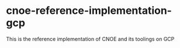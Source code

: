 # cnoe-reference-implementation-gcp
This is the reference implementation of CNOE and its toolings on GCP
